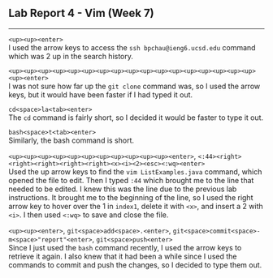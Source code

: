 ## Lab Report 4 - Vim (Week 7)
---

`<up><up><enter>`  
I used the arrow keys to access the `ssh bpchau@ieng6.ucsd.edu` command which was 2 up in the search history.

`<up><up><up><up><up><up><up><up><up><up><up><up><up><up><up><up><up><up><enter>`  
I was not sure how far up the `git clone` command was, so I used the arrow keys, but it would have been faster if I had typed it out.

`cd<space>la<tab><enter>`  
The `cd` command is fairly short, so I decided it would be faster to type it out.

`bash<space>t<tab><enter>`  
Similarly, the bash command is short.

`<up><up><up><up><up><up><up><up><up><up><up><enter>`, `<:44><right><right><right><right><right><x><i><2><esc><:wq><enter>`  
Used the up arrow keys to find the `vim ListExamples.java` command, which opened the file to edit. Then I typed `:44` which brought me to the line that needed to be edited. I knew this was the line due to the previous lab instructions. It brought me to the beginning of the line, so I used the right arrow key to hover over the 1 in `index1`, delete it with `<x>`, and insert a 2 with `<i>`. I then used `<:wq>` to save and close the file.

`<up><up><enter>`, `git<space>add<space>.<enter>`, `git<space>commit<space>-m<space>"report"<enter>`, `git<space>push<enter>`  
Since I just used the `bash` command recently, I used the arrow keys to retrieve it again. I also knew that it had been a while since I used the commands to commit and push the changes, so I decided to type them out.
